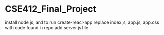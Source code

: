# CSE412_Final_Project

 install node js, and to run create-react-app
 replace index.js, app.js, app.css with code found in repo
 add server.js file
 
